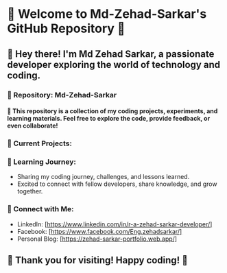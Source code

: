<!--### Hi there 👋 -->

<!--
**Md-Zehad-Sarkar/Md-Zehad-Sarkar** is a ✨ _special_ ✨ repository because its `README.md` (this file) appears on your GitHub profile.

Here are some ideas to get you started:

- 🔭 I’m currently working on ...
- 🌱 I’m currently learning ...
- 👯 I’m looking to collaborate on ...
- 🤔 I’m looking for help with ...
- 💬 Ask me about ...
- 📫 How to reach me: ...
- 😄 Pronouns: ...
- ⚡ Fun fact: ...
............................................................................................................................................
-->

# 🚀 Welcome to Md-Zehad-Sarkar's GitHub Repository 🚀

## 👋  Hey there! I'm Md Zehad Sarkar, a passionate developer exploring the world of technology and coding.

### 📂  Repository: Md-Zehad-Sarkar

#### 🔧 This repository is a collection of my coding projects, experiments, and learning materials. Feel free to explore the code, provide feedback, or even collaborate!

### 🚀 Current Projects:
<!--
   - [Project 1]: Description of Project 1
   - [Project 2]: Description of Project 2
   - ... -->

### 🌱 Learning Journey:
   - Sharing my coding journey, challenges, and lessons learned.
   - Excited to connect with fellow developers, share knowledge, and grow together.

### 🤝 Connect with Me:
   - LinkedIn: [https://www.linkedin.com/in/r-a-zehad-sarkar-developer/]
   - Facebook: [https://www.facebook.com/Eng.zehadsarkar/]
   - Personal Blog: [https://zehad-sarkar-portfolio.web.app/]

## 🙏 Thank you for visiting! Happy coding! 🚀

